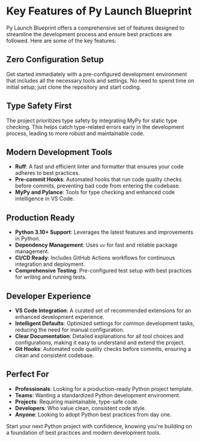 # Key Features of Py Launch Blueprint

Py Launch Blueprint offers a comprehensive set of features designed to streamline the development process and ensure best practices are followed. Here are some of the key features:

## Zero Configuration Setup

Get started immediately with a pre-configured development environment that includes all the necessary tools and settings. No need to spend time on initial setup; just clone the repository and start coding.

## Type Safety First

The project prioritizes type safety by integrating MyPy for static type checking. This helps catch type-related errors early in the development process, leading to more robust and maintainable code.

## Modern Development Tools

- **Ruff**: A fast and efficient linter and formatter that ensures your code adheres to best practices.
- **Pre-commit Hooks**: Automated hooks that run code quality checks before commits, preventing bad code from entering the codebase.
- **MyPy and Pylance**: Tools for type checking and enhanced code intelligence in VS Code.

## Production Ready

- **Python 3.10+ Support**: Leverages the latest features and improvements in Python.
- **Dependency Management**: Uses `uv` for fast and reliable package management.
- **CI/CD Ready**: Includes GitHub Actions workflows for continuous integration and deployment.
- **Comprehensive Testing**: Pre-configured test setup with best practices for writing and running tests.

## Developer Experience

- **VS Code Integration**: A curated set of recommended extensions for an enhanced development experience.
- **Intelligent Defaults**: Optimized settings for common development tasks, reducing the need for manual configuration.
- **Clear Documentation**: Detailed explanations for all tool choices and configurations, making it easy to understand and extend the project.
- **Git Hooks**: Automated code quality checks before commits, ensuring a clean and consistent codebase.

## Perfect For

- **Professionals**: Looking for a production-ready Python project template.
- **Teams**: Wanting a standardized Python development environment.
- **Projects**: Requiring maintainable, type-safe code.
- **Developers**: Who value clean, consistent code style.
- **Anyone**: Looking to adopt Python best practices from day one.

Start your next Python project with confidence, knowing you're building on a foundation of best practices and modern development tools.
